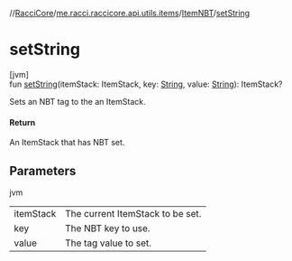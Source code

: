 //[RacciCore](../../../index.md)/[me.racci.raccicore.api.utils.items](../index.md)/[ItemNBT](index.md)/[setString](set-string.md)

# setString

[jvm]\
fun [setString](set-string.md)(itemStack: ItemStack, key: [String](https://kotlinlang.org/api/latest/jvm/stdlib/kotlin/-string/index.html), value: [String](https://kotlinlang.org/api/latest/jvm/stdlib/kotlin/-string/index.html)): ItemStack?

Sets an NBT tag to the an ItemStack.

#### Return

An ItemStack that has NBT set.

## Parameters

jvm

| | |
|---|---|
| itemStack | The current ItemStack to be set. |
| key | The NBT key to use. |
| value | The tag value to set. |
